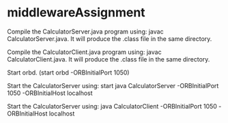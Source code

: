 # middlewareAssignment

Compile the CalculatorServer.java program using: javac CalculatorServer.java. It will produce the .class file in the same directory.

Compile the CalculatorClient.java program using: javac CalculatorClient.java. It will produce the .class file in the same directory.

Start orbd. (start orbd -ORBInitialPort 1050)

Start the CalculatorServer using: start java CalculatorServer -ORBInitialPort 1050 -ORBInitialHost localhost

Start the CalculatorServer using: java CalculatorClient -ORBInitialPort 1050 -ORBInitialHost localhost
